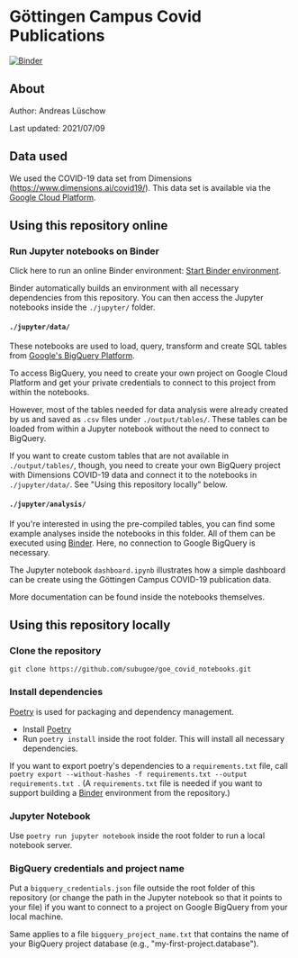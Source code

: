 # Göttingen Campus Covid Publications
[![Binder](https://mybinder.org/badge_logo.svg)](https://mybinder.org/v2/gh/subugoe/goe_covid_notebooks/HEAD)

## About
Author: Andreas Lüschow

Last updated: 2021/07/09


## Data used
We used the COVID-19 data set from Dimensions (https://www.dimensions.ai/covid19/). This data set is available via the [Google Cloud Platform](https://console.cloud.google.com/marketplace/product/digitalscience-public/covid-19-dataset-dimensions).


## Using this repository online

### Run Jupyter notebooks on Binder
Click here to run an online Binder environment: [Start Binder environment](https://mybinder.org/v2/gh/subugoe/goe_covid_notebooks/HEAD).

Binder automatically builds an environment with all necessary dependencies from this repository. You can then access the Jupyter notebooks inside the `./jupyter/` folder.

#### `./jupyter/data/`
These notebooks are used to load, query, transform and create SQL tables from [Google's BigQuery Platform](https://cloud.google.com/bigquery/).

To access BigQuery, you need to create your own project on Google Cloud Platform and get your private credentials to connect to this project from within the notebooks.

However, most of the tables needed for data analysis were already created by us and saved as `.csv` files under `./output/tables/`. These tables can be loaded from within a Jupyter notebook without the need to connect to BigQuery.

If you want to create custom tables that are not available  in `./output/tables/`, though,  you need to create your own BigQuery project with Dimensions COVID-19 data and connect it to the notebooks in `./jupyter/data/`. See "Using this repository locally" below.


#### `./jupyter/analysis/`
If you're interested in using the pre-compiled tables, you can find some example analyses inside the notebooks in this folder. All of them can be executed using [Binder](https://mybinder.org/v2/gh/subugoe/goe_covid_notebooks/HEAD). Here, no connection to  Google BigQuery is necessary.

The Jupyter notebook `dashboard.ipynb` illustrates how a simple dashboard can be create using the Göttingen Campus COVID-19 publication data.


More documentation can be found inside the notebooks themselves.

## Using this repository locally

### Clone the repository
`git clone https://github.com/subugoe/goe_covid_notebooks.git`

### Install dependencies
[Poetry](https://python-poetry.org/) is used for packaging and dependency management.
* Install [Poetry](https://python-poetry.org/)
* Run `poetry install` inside the root folder. This will install all necessary dependencies.

If you want to export poetry's dependencies to a `requirements.txt` file, call `poetry export --without-hashes -f requirements.txt --output requirements.txt `. 
(A `requirements.txt` file is needed if you want to support building a [Binder](https://jupyter.org/binder) environment from the repository.)

### Jupyter Notebook
Use `poetry run jupyter notebook` inside the root folder to run a local notebook server.

### BigQuery credentials and project name
Put a `bigquery_credentials.json` file outside the root folder of this repository (or change the path in the Jupyter notebook so that it points to your file) if you want to connect to a project on Google BigQuery from your local machine.

Same applies to a file `bigquery_project_name.txt` that contains the name of your BigQuery project database (e.g., "my-first-project.database").
